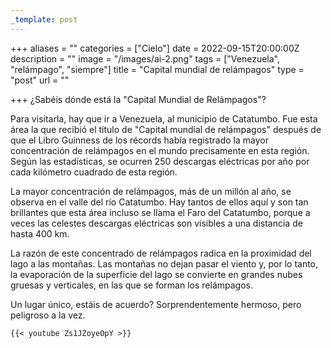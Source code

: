 ```yaml
---
_template: post
---
```





+++
aliases = ""
categories = ["Cielo"]
date = 2022-09-15T20:00:00Z
description = ""
image = "/images/ai-2.png"
tags = ["Venezuela", "relámpago", "siempre"]
title = "Capital mundial de relámpagos"
type = "post"
url = ""

+++
¿Sabéis dónde está la "Capital Mundial de Relámpagos"?  
  
Para visitarla, hay que ir a Venezuela, al municipio de Catatumbo. Fue esta área la que recibió el título de "Capital mundial de relámpagos" después de que el Libro Guinness de los récords había registrado la mayor concentración de relámpagos en el mundo precisamente en esta región. Según las estadísticas, se ocurren 250 descargas eléctricas por año por cada kilómetro cuadrado de esta región.  
  
La mayor concentración de relámpagos, más de un millón al año, se observa en el valle del río Catatumbo. Hay tantos de ellos aquí y son tan brillantes que esta área incluso se llama el Faro del Catatumbo, porque a veces las celestes descargas eléctricas son visibles a una distancia de hasta 400 km.  
  
La razón de este concentrado de relámpagos radica en la proximidad del lago a las montañas. Las montañas no dejan pasar el viento y, por lo tanto, la evaporación de la superficie del lago se convierte en grandes nubes gruesas y verticales, en las que se forman los relámpagos.  
  
Un lugar único, estáis de acuerdo? Sorprendentemente hermoso, pero peligroso a la vez.

    {{< youtube Zs1JZoyeOpY >}}
